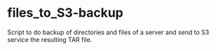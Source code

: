# files_to_S3-backup

Script to do backup of directories and files of a server and send to S3 service the resulting TAR file.
